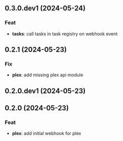 ## 0.3.0.dev1 (2024-05-24)

### Feat

- **tasks**: call tasks in task registry on webhook event

## 0.2.1 (2024-05-23)

### Fix

- **plex**: add missing plex api module

## 0.2.0.dev1 (2024-05-23)

## 0.2.0 (2024-05-23)

### Feat

- **plex**: add initial webhook for plex
